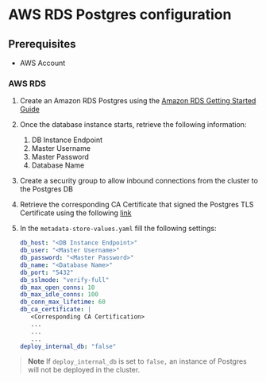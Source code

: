 # AWS RDS Postgres configuration

## <a id='prereq'></a>Prerequisites

* AWS Account


### <a id='aws-rds'></a>AWS RDS

1. Create an Amazon RDS Postgres using the [Amazon RDS Getting Started Guide](https://docs.aws.amazon.com/AmazonRDS/latest/UserGuide/CHAP_GettingStarted.CreatingConnecting.PostgreSQL.html#CHAP_GettingStarted.Creating.PostgreSQL)

2. Once the database instance starts, retrieve the following information:

   1. DB Instance Endpoint
   1. Master Username
   1. Master Password
   1. Database Name

3. Create a security group to allow inbound connections from the cluster to the Postgres DB

4. Retrieve the corresponding CA Certificate that signed the Postgres TLS Certificate using the following [link](https://docs.aws.amazon.com/AmazonRDS/latest/UserGuide/UsingWithRDS.SSL.html)

5. In the `metadata-store-values.yaml` fill the following settings:

   ```yaml
   db_host: "<DB Instance Endpoint>"
   db_user: "<Master Username>"
   db_password: "<Master Password>"
   db_name: "<Database Name>"
   db_port: "5432"
   db_sslmode: "verify-full"
   db_max_open_conns: 10
   db_max_idle_conns: 100
   db_conn_max_lifetime: 60
   db_ca_certificate: |
      <Corresponding CA Certification>
      ...
      ...
      ...
   deploy_internal_db: "false"
   ```

> **Note** If `deploy_internal_db` is set to `false,` an instance of Postgres will not be deployed in the cluster.
